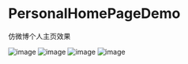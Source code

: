 # PersonalHomePageDemo
仿微博个人主页效果

![image](https://github.com/hkjin/PersonalHomePageDemo/blob/master/PersonalHomePageDemo/Source/001.png?raw=true)
![image](https://github.com/hkjin/PersonalHomePageDemo/blob/master/PersonalHomePageDemo/Source/002.png?raw=true)
![image](https://github.com/hkjin/PersonalHomePageDemo/blob/master/PersonalHomePageDemo/Source/003.png?raw=true)
![image](https://github.com/hkjin/PersonalHomePageDemo/blob/master/PersonalHomePageDemo/Source/004.png?raw=true)
